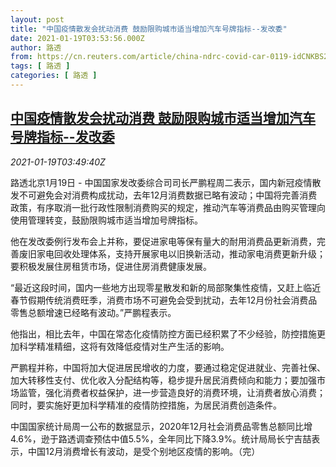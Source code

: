 ```yaml
---
layout: post
title: "中国疫情散发会扰动消费 鼓励限购城市适当增加汽车号牌指标--发改委"
date: 2021-01-19T03:53:56.000Z
author: 路透
from: https://cn.reuters.com/article/china-ndrc-covid-car-0119-idCNKBS29O08T
tags: [ 路透 ]
categories: [ 路透 ]
---
```

<!--1611028436000-->
[中国疫情散发会扰动消费 鼓励限购城市适当增加汽车号牌指标--发改委](https://cn.reuters.com/article/china-ndrc-covid-car-0119-idCNKBS29O08T)
------

<div>
<div><i>2021-01-19T03:49:40Z</i></div><p>路透北京1月19日 - 中国国家发改委综合司司长严鹏程周二表示，国内新冠疫情散发不可避免会对消费构成扰动，去年12月消费数据已略有波动；中国将完善消费政策，有序取消一批行政性限制消费购买的规定，推动汽车等消费品由购买管理向使用管理转变，鼓励限购城市适当增加号牌指标。</p><p>他在发改委例行发布会上并称，要促进家电等保有量大的耐用消费品更新消费，完善废旧家电回收处理体系，支持开展家电以旧换新活动，推动家电消费更新升级；要积极发展住房租赁市场，促进住房消费健康发展。</p><p>“最近这段时间，国内一些地方出现零星散发和新的局部聚集性疫情，又赶上临近春节假期传统消费旺季，消费市场不可避免会受到扰动，去年12月份社会消费品零售总额增速已经略有波动。”严鹏程表示。</p><p>他指出，相比去年，中国在常态化疫情防控方面已经积累了不少经验，防控措施更加科学精准精细，这将有效降低疫情对生产生活的影响。</p><p>严鹏程并称，中国将加大促进居民增收的力度，要通过稳定促进就业、完善社保、加大转移性支付、优化收入分配结构等，稳步提升居民消费倾向和能力；要加强市场监管，强化消费者权益保护，进一步营造良好的消费环境，让消费者放心消费；同时，要实施好更加科学精准的疫情防控措施，为居民消费创造条件。</p><p>中国国家统计局周一公布的数据显示，2020年12月社会消费品零售总额同比增4.6%，逊于路透调查预估中值5.5%，全年同比下降3.9%。统计局局长宁吉喆表示，中国12月消费增长有波动，是受个别地区疫情的影响。（完）</p>
</div>
